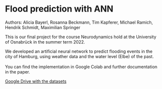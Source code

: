 # Flood prediction with ANN

Authors: Alicia Bayerl, Rosanna Beckmann, Tim Kapferer, Michael Ramich, Hendrik Schmidt, Maximilian Springer

This is our final project for the course Neurodynamics hold at the University of Osnabrück in the summer term 2022. <br>

We developed an artificial neural network to predict flooding events in the city of Hamburg, using weather data and the water level (Elbe) of the past. <br>
<br>
You can find the implementation in Google Colab and further documentation in the paper. 

[Google Drive with the datasets](https://drive.google.com/drive/folders/1vs0Wwpi-SQr0MIJ0y1A-rSjI7lIsLIWc)


